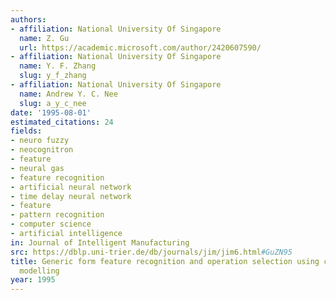 ```yaml
---
authors:
- affiliation: National University Of Singapore
  name: Z. Gu
  url: https://academic.microsoft.com/author/2420607590/
- affiliation: National University Of Singapore
  name: Y. F. Zhang
  slug: y_f_zhang
- affiliation: National University Of Singapore
  name: Andrew Y. C. Nee
  slug: a_y_c_nee
date: '1995-08-01'
estimated_citations: 24
fields:
- neuro fuzzy
- neocognitron
- feature
- neural gas
- feature recognition
- artificial neural network
- time delay neural network
- feature
- pattern recognition
- computer science
- artificial intelligence
in: Journal of Intelligent Manufacturing
src: https://dblp.uni-trier.de/db/journals/jim/jim6.html#GuZN95
title: Generic form feature recognition and operation selection using connectionist
  modelling
year: 1995
---
```

